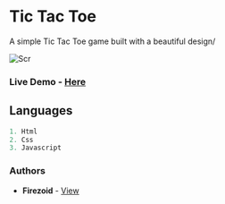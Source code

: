 # Tic Tac Toe

A simple Tic Tac Toe game built with a beautiful design/



![Scr](https://i.ibb.co/0YQJ8VG/image-2021-06-15-102951.png)

### Live Demo - [Here](https://Tac-Toe.fiyer.repl.co)


## Languages

```js
1. Html
2. Css
3. Javascript
```

### Authors
* **Firezoid** - [View](github.com/firezoid)

